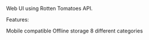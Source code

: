 Web UI using Rotten Tomatoes API.

Features:

Mobile compatible
Offline storage
8 different categories